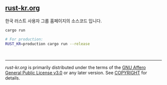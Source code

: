 [rust-kr.org]
--------
한국 러스트 사용자 그룹 홈페이지의 소스코드 입니다.

```bash
cargo run

# For production:
RUST_KR=production cargo run --release
```

<br>

--------

*rust-kr.org* is primarily distributed under the terms of the [GNU Affero General
Public License v3.0] or any later version. See [COPYRIGHT] for details.

[rust-kr.org]: https://rust-kr.org
[GNU Affero General Public License v3.0]: LICENSE
[COPYRIGHT]: COPYRIGHT
